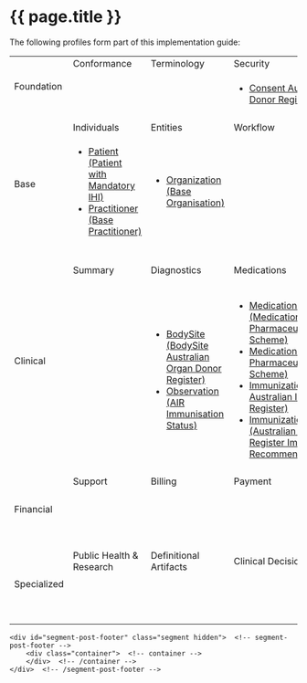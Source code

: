 # {{ page.title }}

<p>The following profiles form part of this implementation guide: </p>

<html>
  <div id="segment-content" class="segment">
  <div class="container">
  <div class="row">
  <div class="inner-wrapper">

<div class="col-12">
         <div style="border-right-style: none;" id="tabs">
          <div>
                <table width="100%">
                    <tr class="frm-group">
                        <td rowspan="2" class="frm-group rotate"><div>Foundation</div></td>
                        <td class="frm-category">Conformance</td>
                        <td class="frm-category">Terminology</td>
                        <td class="frm-category">Security</td>
                        <td class="frm-category">Documents</td>
                        <td class="frm-category">Other</td>
                    </tr> 
                    <tr class="frm-contents" height="80">
                        <td class="frm-null"/>
                        <td class="frm-null"/>
                        <td class="frm-set">
                            <ul>
                                <li><a href="StructureDefinition-consent-aodr.html">Consent Australian Organ Donor Register</a></li>
                           </ul>
                        </td>
                       <td class="frm-null"/>
                       <td class="frm-null"/>
                    </tr>
                    <tr class="frm-break">
                        <td colspan="6"/>
                   </tr>
                    <tr class="frm-group">
                        <td rowspan="2" class="frm-group rotate"><div>Base</div></td>
                        <td class="frm-category">Individuals</td>
                        <td class="frm-category">Entities</td>
                        <td class="frm-category">Workflow</td>
                        <td class="frm-category">Management</td>
                        <td class="frm-null"/>
                    </tr> 
                        <tr class="frm-contents">
                        <td class="frm-set">
                          <ul class="frm-set">
                              <li><a href="StructureDefinition-patient-ihi-1.html">Patient (Patient with Mandatory IHI)</a></li>
                              <li><a href="StructureDefinition-practitioner-dh-base-1.html">Practitioner (Base Practitioner)</a></li>
                          </ul>
                        </td>
                        <td class="frm-set">
                          <ul class="frm-set">
                              <li><a href="StructureDefinition-organization-dh-base-1.html">Organization (Base Organisation)</a></li>
                          </ul>
                        </td>
                        <td class="frm-null"/>
                       <td class="frm-set">
                          <ul class="frm-set">
                              <li><a href="StructureDefinition-flag-air-1.html">Flag (Australian Immunisation Register Notice)</a></li>
                          </ul>
                      </td>
                        <td class="frm-null"/>
                    </tr> 
                    <tr class="frm-break"><td colspan="6"/></tr>
                    <tr class="frm-group">
                        <td rowspan="2" class="frm-group rotate"><div>Clinical</div></td>
                        <td class="frm-category">Summary</td>
                        <td class="frm-category">Diagnostics</td>
                        <td class="frm-category">Medications</td>
                        <td class="frm-category">Care Provision</td>
                        <td class="frm-category">Request &amp; Response</td>
                    </tr> 
                    <tr class="frm-contents">
                      <td class="frm-null"/>
                      <td class="frm-set">
                          <ul class="frm-set">
                              <li><a href="StructureDefinition-bodysite-aodr.html">BodySite (BodySite Australian Organ Donor Register)</a></li>
                              <li><a href="StructureDefinition-observation-airimmunisationstatus-1.html">Observation (AIR Immunisation Status)</a></li>
                          </ul>
                      </td>
                      <td class="frm-set">
                        <ul class="frm-set">
                            <li><a href="StructureDefinition-medicationrequest-pbs.html">MedicationRequest (Medication Request Pharmaceutical Benefits Scheme)</a></li>
                            <li><a href="StructureDefinition-medication-pbs.html">Medication (Medication Pharmaceutical Benefits Scheme)</a></li>
                            <li><a href="StructureDefinition-immunization-air.html">Immunization (Immunization Australian Immunisation Register)</a></li>
                            <li><a href="StructureDefinition-immunizationrecommendation-air-1.html">ImmunizationRecommendation (Australian Immunisation Register Immunisation Recommendation)</a></li>
                         </ul>
                      </td>
                      <td class="frm-set">
                          <ul class="frm-set">
                            <li><a href="StructureDefinition-referralrequest-mbsdva.html">ReferralRequest (Referral Request Medicare Benefits Schedule Department of Veterans’ Affairs)</a></li>
                          </ul>
                      </td>
                      <td class="frm-null"/>
                    </tr> 
                    <tr class="frm-break"><td colspan="6"/></tr>
                    <tr class="frm-group">
                        <td rowspan="2" class="frm-group rotate"><div>Financial</div></td>
                        <td class="frm-category">Support</td>
                        <td class="frm-category">Billing</td>
                        <td class="frm-category">Payment</td>
                        <td class="frm-category">General</td>
                        <td class="frm-null"/>
                    </tr> 
                    <tr class="frm-contents" height="80">
                        <td class="frm-null"/>
                        <td class="frm-null"/>
                        <td class="frm-null"/>
                        <td class="frm-set">
                           <ul>
                              <li><a href="StructureDefinition-explanationofbenefit-medicare.html">ExplanationofBenefit (Explanation of Benefit Medicare)</a></li>
                            </ul>
                        </td>
                        <td class="frm-null"/>
                    </tr> 
                    <tr class="frm-break"><td colspan="6"/></tr>
                    <tr class="frm-group">
                        <td rowspan="2" class="frm-group rotate"><div>Specialized</div></td>
                        <td class="frm-category">Public Health &amp; Research</td>
                        <td class="frm-category">Definitional Artifacts</td>
                        <td class="frm-category">Clinical Decision Support</td>
                        <td class="frm-category">Quality Reporting</td>
                        <td class="frm-category">Testing</td>
                    </tr> 
                    <tr class="frm-contents" height="80">
                        <td class="frm-null"/>
                        <td class="frm-null"/>
                        <td class="frm-null"/>
                        <td class="frm-null"/>
                        <td class="frm-null"/>
                    </tr> 
                    <tr class="frm-break"><td colspan="6"/></tr>
                </table>
</div>

     
  </div>  <!-- /inner-wrapper -->
  </div>  <!-- /row -->
  </div>  <!-- /container -->
  </div>  <!-- /segment-content -->

	<div id="segment-post-footer" class="segment hidden">  <!-- segment-post-footer -->
		<div class="container">  <!-- container -->
		</div>  <!-- /container -->
	</div>  <!-- /segment-post-footer -->

 </div>
</div>
</html>
